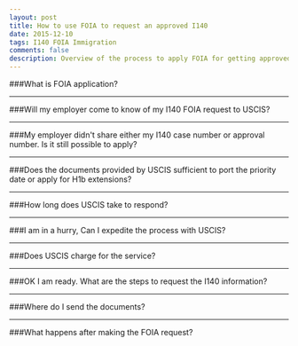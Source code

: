 ```yaml
---
layout: post
title: How to use FOIA to request an approved I140
date: 2015-12-10
tags: I140 FOIA Immigration
comments: false
description: Overview of the process to apply FOIA for getting approved I140 application.
---
```

###What is FOIA application?
* * *
###Will my employer come to know of my I140 FOIA request to USCIS?
* * *
###My employer didn't share either my I140 case number or approval number. Is it still possible to apply?
* * *
###Does the documents provided by USCIS sufficient to port the priority date or apply for H1b extensions?
* * *
###How long does USCIS take to respond?
* * *
###I am in a hurry, Can I expedite the process with USCIS?
* * *
###Does USCIS charge for the service?
* * *
###OK I am ready. What are the steps to request the I140 information?
* * *
###Where do I send the documents?
* * *
###What happens after making the FOIA request?

